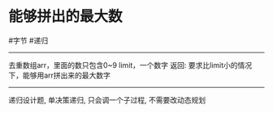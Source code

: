 # 能够拼出的最大数

#字节 
#递归 

---


去重数组arr，里面的数只包含0~9
limit，一个数字
返回:
要求比limit小的情况下，能够用arr拼出来的最大数字

---
递归设计题, 单决策递归, 只会调一个子过程, 不需要改动态规划
